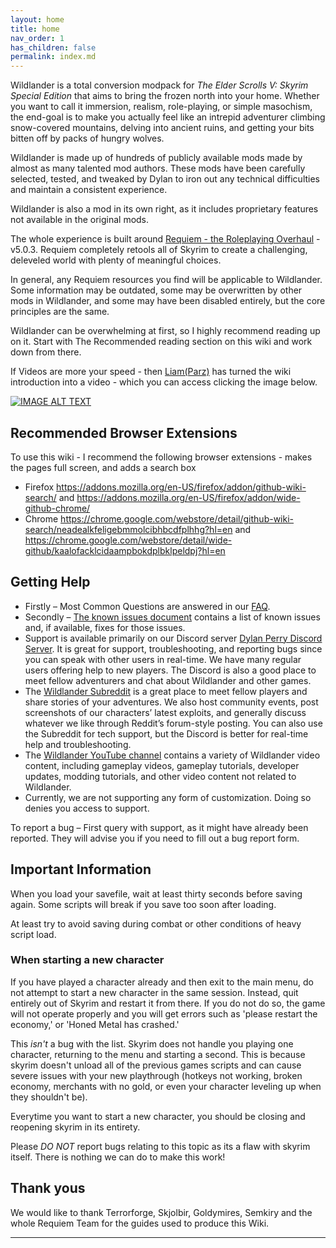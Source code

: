 ```yaml
---
layout: home
title: home
nav_order: 1
has_children: false
permalink: index.md
---
```


Wildlander is a total conversion modpack for _The Elder Scrolls V: Skyrim Special Edition_ that aims to bring the frozen north into your home. Whether you want to call it immersion, realism, role-playing, or simple masochism, the end-goal is to make you actually feel like an intrepid adventurer climbing snow-covered mountains, delving into ancient ruins, and getting your bits bitten off by packs of hungry wolves.

Wildlander is made up of hundreds of publicly available mods made by almost as many talented mod authors. These mods have been carefully selected, tested, and tweaked by Dylan to iron out any technical difficulties and maintain a consistent experience.

Wildlander is also a mod in its own right, as it includes proprietary features not available in the original mods.

The whole experience is built around [Requiem - the Roleplaying Overhaul](https://www.nexusmods.com/skyrimspecialedition/mods/60888) - v5.0.3. Requiem completely retools all of Skyrim to create a challenging, deleveled world with plenty of meaningful choices. 

In general, any Requiem resources you find will be applicable to Wildlander. Some information may be outdated, some may be overwritten by other mods in Wildlander, and some may have been disabled entirely, but the core principles are the same.

Wildlander can be overwhelming at first, so I highly recommend reading up on it. Start with The Recommended reading section on this wiki and work down from there.

If Videos are more your speed - then [Liam(Parz)](https://www.youtube.com/channel/UCnVgWmZbuZxl2QFVapKjd3w) has turned the wiki introduction into a video - which you can access clicking the image below.

[![IMAGE ALT TEXT](http://img.youtube.com/vi/vXRurA0h6NE/0.jpg)](http://www.youtube.com/watch?v=vXRurA0h6NE "Introduction to wildlander")




## Recommended Browser Extensions

To use this wiki - I recommend the following browser extensions - makes the pages full screen, and adds a search box 

* Firefox https://addons.mozilla.org/en-US/firefox/addon/github-wiki-search/ and https://addons.mozilla.org/en-US/firefox/addon/wide-github-chrome/
* Chrome https://chrome.google.com/webstore/detail/github-wiki-search/neadealkfeligebmmolcibhbcdfplhhg?hl=en and https://chrome.google.com/webstore/detail/wide-github/kaalofacklcidaampbokdplbklpeldpj?hl=en



## Getting Help
* Firstly – Most Common Questions are answered in our [FAQ](https://github.com/Wildlander-mod/Support/wiki/FAQ).
* Secondly – [The known issues document](https://tinyurl.com/WildKI) contains a list of known issues and, if available, fixes for those issues.
* Support is available primarily on our Discord server [Dylan Perry Discord Server](https://discordapp.com/invite/8VkDrfq). It is great for support, troubleshooting, and reporting bugs since you can speak with other users in real-time. We have many regular users offering help to new players. The Discord is also a good place to meet fellow adventurers and chat about Wildlander and other games.
* The [Wildlander Subreddit](https://www.reddit.com/r/wildlander/) is a great place to meet fellow players and share stories of your adventures. We also host community events, post screenshots of our characters’ latest exploits, and generally discuss whatever we like through Reddit’s forum-style posting. You can also use the Subreddit for tech support, but the Discord is better for real-time help and troubleshooting.
* The [Wildlander YouTube channel](https://www.youtube.com/wildlander) contains a variety of Wildlander video content, including gameplay videos, gameplay tutorials, developer updates, modding tutorials, and other video content not related to Wildlander.
* Currently, we are not supporting any form of customization. Doing so denies you access to support.

To report a bug – First query with support, as it might have already been reported. They will advise you if you need to fill out a bug report form.

## Important Information 

When you load your savefile, wait at least thirty seconds before saving again. Some scripts will break if you save too soon after loading.
    
At least try to avoid saving during combat or other conditions of heavy script load.

### When starting a new character

If you have played a character already and then exit to the main menu, do not attempt to start a new character in the same session. Instead, quit entirely out of Skyrim and restart it from there. If you do not do so, the game will not operate properly and you will get errors such as 'please restart the economy,' or 'Honed Metal has crashed.'

This *isn't* a bug with the list. Skyrim does not handle you playing one character, returning to the menu and starting a second. This is because skyrim doesn't unload all of the previous games scripts and can cause severe issues with your new playthrough (hotkeys not working, broken economy, merchants with no gold, or even your character leveling up when they shouldn't be).

Everytime you want to start a new character, you should be closing and reopening skyrim in its entirety.

Please *DO NOT* report bugs relating to this topic as its a flaw with skyrim itself. There is nothing we can do to make this work!


## Thank yous
We would like to thank Terrorforge, Skjolbir, Goldymires, Semkiry and the whole Requiem Team for the guides used to produce this Wiki.


----

